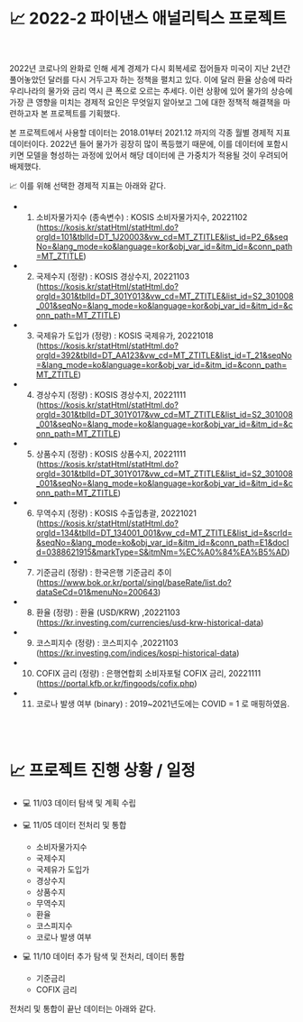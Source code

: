 # 📈 2022-2 파이낸스 애널리틱스 프로젝트  

<br>  

 2022년 코로나의 완화로 인해 세계 경제가 다시 회복세로 접어들자 미국이 지난 2년간 풀어놓았던 달러를 다시 거두고자 하는 정책을 펼치고 있다. 이에 달러 환율 상승에 따라 우리나라의 물가와 금리 역시 큰 폭으로 오르는 추세다. 이런 상황에 있어 물가의 상승에 가장 큰 영향을 미치는 경제적 요인은 무엇일지 알아보고 그에 대한 정책적 해결책을 마련하고자 본 프로젝트를 기획했다.<br>  
 
 본 프로젝트에서 사용할 데이터는 2018.01부터 2021.12 까지의 각종 월별 경제적 지표 데이터이다. 2022년 들어 물가가 굉장히 많이 폭등했기 때문에, 이를 데이터에 포함시키면 모델을 형성하는 과정에 있어서 해당 데이터에 큰 가중치가 적용될 것이 우려되어 배제했다.<br>  
 
 
📈 이를 위해 선택한 경제적 지표는 아래와 같다.  

  - 1. 소비자물가지수 (종속변수) : KOSIS 소비자물가지수, 20221102 (https://kosis.kr/statHtml/statHtml.do?orgId=101&tblId=DT_1J20003&vw_cd=MT_ZTITLE&list_id=P2_6&seqNo=&lang_mode=ko&language=kor&obj_var_id=&itm_id=&conn_path=MT_ZTITLE)
  - 2. 국제수지 (정량) : KOSIS 경상수지, 20221103 (https://kosis.kr/statHtml/statHtml.do?orgId=301&tblId=DT_301Y013&vw_cd=MT_ZTITLE&list_id=S2_301008_001&seqNo=&lang_mode=ko&language=kor&obj_var_id=&itm_id=&conn_path=MT_ZTITLE)
  - 3. 국제유가 도입가 (정량) : KOSIS 국제유가, 20221018 (https://kosis.kr/statHtml/statHtml.do?orgId=392&tblId=DT_AA123&vw_cd=MT_ZTITLE&list_id=T_21&seqNo=&lang_mode=ko&language=kor&obj_var_id=&itm_id=&conn_path=MT_ZTITLE)
  - 4. 경상수지 (정량) : KOSIS 경상수지, 20221111 (https://kosis.kr/statHtml/statHtml.do?orgId=301&tblId=DT_301Y017&vw_cd=MT_ZTITLE&list_id=S2_301008_001&seqNo=&lang_mode=ko&language=kor&obj_var_id=&itm_id=&conn_path=MT_ZTITLE)
  - 5. 상품수지 (정량) : KOSIS 상품수지, 20221111 (https://kosis.kr/statHtml/statHtml.do?orgId=301&tblId=DT_301Y017&vw_cd=MT_ZTITLE&list_id=S2_301008_001&seqNo=&lang_mode=ko&language=kor&obj_var_id=&itm_id=&conn_path=MT_ZTITLE)
  - 6. 무역수지 (정량) : KOSIS 수출입총괄, 20221021 (https://kosis.kr/statHtml/statHtml.do?orgId=134&tblId=DT_134001_001&vw_cd=MT_ZTITLE&list_id=&scrId=&seqNo=&lang_mode=ko&obj_var_id=&itm_id=&conn_path=E1&docId=0388621915&markType=S&itmNm=%EC%A0%84%EA%B5%AD)
  - 7. 기준금리 (정량) : 한국은행 기준금리 추이 (https://www.bok.or.kr/portal/singl/baseRate/list.do?dataSeCd=01&menuNo=200643)
  - 8. 환율 (정량) : 환율 (USD/KRW) ,20221103 (https://kr.investing.com/currencies/usd-krw-historical-data)
  - 9. 코스피지수 (정량) : 코스피지수 ,20221103 (https://kr.investing.com/indices/kospi-historical-data)
  - 10. COFIX 금리 (정량) : 은행연합회 소비자포털 COFIX 금리, 20221111 (https://portal.kfb.or.kr/fingoods/cofix.php)
  - 11. 코로나 발생 여부 (binary) : 2019~2021년도에는 COVID = 1 로 매핑하였음.  
<br>  
<br>  

# 📈 프로젝트 진행 상황 / 일정  

- 💻 11/03 데이터 탐색 및 계획 수립<br>  
  
- 💻 11/05 데이터 전처리 및 통합  
  - 소비자물가지수  
  - 국제수지  
  - 국제유가 도입가  
  - 경상수지  
  - 상품수지  
  - 무역수지  
  - 환율  
  - 코스피지수  
  - 코로나 발생 여부<br>  
  
- 💻 11/10 데이터 추가 탐색 및 전처리, 데이터 통합  
  - 기준금리  
  - COFIX 금리  
  
전처리 및 통합이 끝난 데이터는 아래와 같다.
